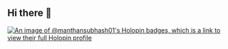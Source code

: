 ## Hi there 👋

<!--
**manthansubhash01/manthansubhash01** is a ✨ _special_ ✨ repository because its `README.md` (this file) appears on your GitHub profile.

Here are some ideas to get you started:

- 🔭 I’m currently working on ...
- 🌱 I’m currently learning ...
- 👯 I’m looking to collaborate on ...
- 🤔 I’m looking for help with ...
- 💬 Ask me about ...
- 📫 How to reach me: ...
- 😄 Pronouns: ...
- ⚡ Fun fact: ...
-->
[![An image of @manthansubhash01's Holopin badges, which is a link to view their full Holopin profile](https://holopin.me/manthansubhash01)](https://holopin.io/@manthansubhash01)
